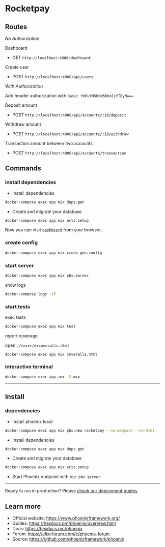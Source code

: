 # Rocketpay

## Routes

_No Authorization_

Dashboard

- GET `http://localhost:4000/dashboard`

Create user

- POST `http://localhost:4000/api/users`

_With Authorization_

Add header authorization with `Basic YmFuYW5hOm5hbmljYTEyMw==`

Deposit amount

- POST `http://localhost:4000/api/accounts/:id/deposit`

Withdraw amount

- POST `http://localhost:4000/api/accounts/:id/withdraw`

Transaction amount between two accounts

- POST `http://localhost:4000/api/accounts/transaction`

## Commands

### install dependencies

- Install dependencies

```bash
docker-compose exec app mix deps.get
```

- Create and migrate your database

```bash
docker-compose exec app mix ecto.setup
```

Now you can visit [`dashboard`](http://localhost:4000/dashboard) from your browser.

### create config

```bash
docker-compose exec app mix credo gen.config
```

### start server

```bash
docker-compose exec app mix phx.server
```

show logs

```bash
docker-compose logs -tf
```

### start tests

exec tests

```bash
docker-compose exec app mix test
```

report coverage

open `./cover/excoveralls.html`

```
docker-compose exec app mix coveralls.html
```

### interactive terminal

```bash
docker-compose exec app iex -S mix
```

---

## Install

### dependencies

- Install phoenix local

```bash
docker-compose exec app mix phx.new rocketpay --no-webpack --no-html
```

- Install dependencies

```bash
docker-compose exec app mix deps.get
```

- Create and migrate your database

```bash
docker-compose exec app mix ecto.setup
```

- Start Phoenix endpoint with `mix phx.server`

---

Ready to run in production? Please [check our deployment guides](https://hexdocs.pm/phoenix/deployment.html).

## Learn more

- Official website: <https://www.phoenixframework.org/>
- Guides: <https://hexdocs.pm/phoenix/overview.html>
- Docs: <https://hexdocs.pm/phoenix>
- Forum: <https://elixirforum.com/c/phoenix-forum>
- Source: <https://github.com/phoenixframework/phoenix>

